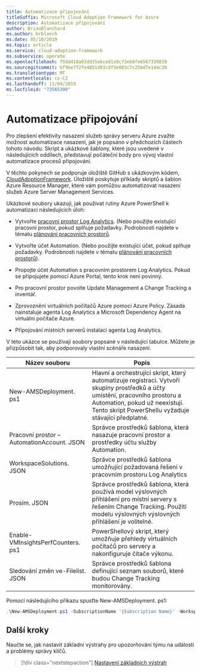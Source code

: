 ```yaml
---
title: Automatizace připojování
titleSuffix: Microsoft Cloud Adoption Framework for Azure
description: Automatizace připojování
author: BrianBlanchard
ms.author: brblanch
ms.date: 05/10/2019
ms.topic: article
ms.service: cloud-adoption-framework
ms.subservice: operate
ms.openlocfilehash: f5dd418a03dd35ebced1a9c73eb8fe6567339859
ms.sourcegitcommit: bf9be7f2fe4851d83cdf3e083c7c25bd7e144c20
ms.translationtype: MT
ms.contentlocale: cs-CZ
ms.lasthandoff: 11/04/2019
ms.locfileid: "73565390"
---
```

# <a name="automate-onboarding"></a>Automatizace připojování

Pro zlepšení efektivity nasazení služeb správy serveru Azure zvažte možnost automatizace nasazení, jak je popsáno v předchozích částech tohoto návodu. Skript a ukázkové šablony, které jsou uvedené v následujících oddílech, představují počáteční body pro vývoj vlastní automatizace procesů připojování.

V těchto pokynech se podporuje úložiště GitHub s ukázkovým kódem, [CloudAdoptionFramework](https://aka.ms/caf/manage/automation-samples). Úložiště poskytuje příklady skriptů a šablon Azure Resource Manager, které vám pomůžou automatizovat nasazení služeb Azure Server Management Services.

Ukázkové soubory ukazují, jak používat rutiny Azure PowerShell k automatizaci následujících úloh:

- Vytvořte [pracovní prostor Log Analytics](https://docs.microsoft.com/azure/azure-monitor/platform/manage-access). (Nebo použijte existující pracovní prostor, pokud splňuje požadavky. Podrobnosti najdete v tématu [plánování pracovních prostorů](./prerequisites.md#log-analytics-workspace-and-automation-account-planning).

- Vytvořte účet Automation. (Nebo použijte existující účet, pokud splňuje požadavky. Podrobnosti najdete v tématu [plánování pracovních prostorů](./prerequisites.md#log-analytics-workspace-and-automation-account-planning)).

- Propojte účet Automation s pracovním prostorem Log Analytics. Pokud se připojujete pomocí Azure Portal, tento krok není povinný.

- Pro pracovní prostor povolte Update Management a Change Tracking a inventář.

- Zprovoznění virtuálních počítačů Azure pomocí Azure Policy. Zásada nainstaluje agenta Log Analytics a Microsoft Dependency Agent na virtuální počítače Azure.

- Připojování místních serverů instalací agenta Log Analytics.

V této ukázce se používají soubory popsané v následující tabulce. Můžete je přizpůsobit tak, aby podporovaly vlastní scénáře nasazení.

| Název souboru | Popis |
|-----------|-------------|
| New-AMSDeployment. ps1 | Hlavní a orchestrující skript, který automatizuje registraci. Vytvoří skupiny prostředků a účty umístění, pracovního prostoru a Automation, pokud už neexistují. Tento skript PowerShellu vyžaduje stávající předplatné. |
| Pracovní prostor – AutomationAccount. JSON | Správce prostředků šablona, která nasazuje pracovní prostor a prostředky účtu služby Automation. |
| WorkspaceSolutions. JSON | Správce prostředků šablona umožňující požadovaná řešení v pracovním prostoru Log Analytics |
| Prosím. JSON | Správce prostředků šablona, která používá model výslovných přihlášení pro místní servery s řešením Change Tracking. Použití modelu výslovných výslovných přihlášení je volitelné. |
| Enable-VMInsightsPerfCounters. ps1 | PowerShellový skript, který umožňuje přehledy virtuálních počítačů pro servery a nakonfiguruje čítače výkonu. |
| Sledování změn ve-Filelist. JSON | Správce prostředků šablona definující seznam souborů, které budou Change Tracking monitorovány. |

Pomocí následujícího příkazu spusťte New-AMSDeployment. ps1:

```powershell
.\New-AMSDeployment.ps1 -SubscriptionName '{Subscription Name}' -WorkspaceName '{Workspace Name}' -WorkspaceLocation '{Azure Location}' -AutomationAccountName {Account Name} -AutomationAccountLocation {Account Location}
```

## <a name="next-steps"></a>Další kroky

Naučte se, jak nastavit základní výstrahy pro upozorňování týmu na události a problémy správy klíčů.

> [!div class="nextstepaction"]
> [Nastavení základních výstrah](./setup-alerts.md)
